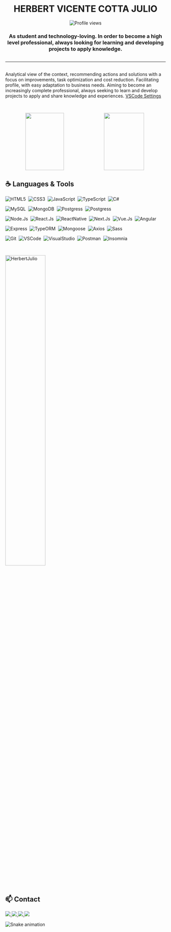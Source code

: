 <h1 align="center">
 HERBERT VICENTE COTTA JULIO
</h1>

<p align="center">
  <img src="https://komarev.com/ghpvc/?username=HerbertJulio" alt="Profile views" />
</p>

<h3 align="center" style="margin-bottom: 30px">
  As student and technology-loving. In order to become a high level professional, always looking for learning and developing projects to apply knowledge.
</h3>

<hr height="1px"/>

<p style="margin-top: 30px;">
  Analytical view of the context, recommending actions and solutions with a focus on improvements, task optimization and cost reduction. Facilitating profile, with easy adaptation to business needs. Aiming to become an increasingly complete professional, always seeking to learn and develop projects to apply and share knowledge and experiences.
  <a href='https://gist.github.com/HerbertJulio/8deb64740073cd9284741c5580eca6c9' target='_blank'>VSCode Settings</a>
</p>
<br/>
<p align="center" style="display: flex;">
 <img height="180em" width="49%" src="https://github-readme-stats.vercel.app/api?username=HerbertJulio&show_icons=true&theme=dracula&include_all_commits=true&count_private=true"/> 
 <img height="180em" width="50%" src="https://github-readme-streak-stats.herokuapp.com/?user=HerbertJulio&theme=dark&count_private=true&show_icons=true&title_color=6e40c9&icon_color=6e40c9&line_height=10"/>
</p>

## ☕ Languages & Tools

![HTML5](https://img.shields.io/badge/-HTML5-565656?logo=HTML5&logoColor=white&style=for-the-badge)&nbsp;
![CSS3](https://img.shields.io/badge/-CSS3-565656?logo=CSS3&logoColor=white&style=for-the-badge)&nbsp;
![JavaScript](https://img.shields.io/badge/-JavaScript-565656?logo=javascript&logoColor=white&style=for-the-badge)&nbsp;
![TypeScript](https://img.shields.io/badge/-TypeScript-565656?logo=typescript&logoColor=white&style=for-the-badge)&nbsp;
![C#](https://img.shields.io/badge/-CSharp-565656?logo=C%20Sharp&logoColor=white&style=for-the-badge)&nbsp;


![MySQL](https://img.shields.io/badge/-MySQL-565656?logo=MySQL&logoColor=white&style=for-the-badge)&nbsp;
![MongoDB](https://img.shields.io/badge/-MongoDB-565656?logo=MongoDB&logoColor=white&style=for-the-badge)&nbsp;
![Postgress](https://img.shields.io/badge/-PostgreSQL-565656?logo=PostgreSQL&logoColor=white&style=for-the-badge)&nbsp;
![Postgress](https://img.shields.io/badge/-SqlServer-565656?logo=microsoftsqlserver&logoColor=white&style=for-the-badge)&nbsp;


![Node.Js](https://img.shields.io/badge/-NodeJs-565656?logo=node.js&logoColor=white&style=for-the-badge)&nbsp;
![React.Js](https://img.shields.io/badge/-ReactJs-565656?logo=react&logoColor=white&style=for-the-badge)&nbsp;
![ReactNative](https://img.shields.io/badge/-ReactNative-565656?logo=react&logoColor=white&style=for-the-badge)&nbsp;
![Next.Js](https://img.shields.io/badge/-NextJs-565656?logo=Next.Js&logoColor=white&style=for-the-badge)&nbsp;
![Vue.Js](https://img.shields.io/badge/-VueJs-565656?logo=Vue.Js&logoColor=white&style=for-the-badge)&nbsp;
![Angular](https://img.shields.io/badge/-Angular-565656?logo=Angular&logoColor=white&style=for-the-badge)&nbsp;


![Express](https://img.shields.io/badge/-Express-565656?logo=express&logoColor=white&style=for-the-badge)&nbsp;
![TypeORM](https://img.shields.io/badge/-TypeORM-565656?logo=TypeORM&logoColor=white&style=for-the-badge)&nbsp;
![Mongoose](https://img.shields.io/badge/-Mongoose-565656?logo=Mongoose&logoColor=white&style=for-the-badge)&nbsp;
![Axios](https://img.shields.io/badge/-Axios-565656?logo=Axios&logoColor=white&style=for-the-badge)&nbsp;
![Sass](https://img.shields.io/badge/-Sass-565656?logo=Sass&logoColor=white&style=for-the-badge)&nbsp;


![Git](https://img.shields.io/badge/-Git-565656?logo=Git&logoColor=white&style=for-the-badge)&nbsp;
![VSCode](https://img.shields.io/badge/-VSCode-565656?logo=Visual%20Studio%20Code&logoColor=white&style=for-the-badge)&nbsp;
![VisualStudio](https://img.shields.io/badge/-VisualStudio-565656?logo=visualstudio&logoColor=white&style=for-the-badge)&nbsp;
![Postman](https://img.shields.io/badge/-Postman-565656?logo=Postman&logoColor=white&style=for-the-badge)&nbsp;
![Insomnia](https://img.shields.io/badge/-Insomnia-565656?logo=Insomnia&logoColor=white&style=for-the-badge)&nbsp;

<img src="https://github-readme-stats.vercel.app/api/top-langs/?username=HerbertJulio&langs_count=6&layout=compact&theme=dark" alt="HerbertJulio" width="50%" style="margin-top: 30px; margin-bottom: 30px;" />

## 📫 Contact  
<a href="https://discord.gg/FsHU25Dv" target="_blank">
 <img src="https://img.shields.io/badge/Discord-7289DA?style=for-the-badge&logo=discord&logoColor=white" target="_blank">
</a> 
<a href="mailto:herbert.dsn.erp@gmail.com">
  <img src="https://img.shields.io/badge/-GMAIL-D14836?style=for-the-badge&logo=gmail&logoColor=white" target="_blank">
</a>
<a href="https://www.linkedin.com/in/herbertcotta/" target="_blank">
  <img src="https://img.shields.io/badge/-LINKEDIN-0077B5?style=for-the-badge&logo=linkedin&logoColor=white" target="_blank">
</a> 
<a href="https://api.whatsapp.com/send?phone=5521968578275" target="_blank">
  <img src="https://img.shields.io/badge/-WHATSAPP-34AF23?style=for-the-badge&logo=whatsApp&logoColor=white" target="_blank">
</a> 


![Snake animation](https://github.com/HerbertJulio/HerbertJulio/blob/output/github-contribution-grid-snake.svg)

